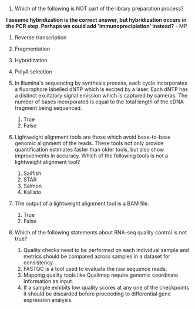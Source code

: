 1. Which of the following is NOT part of the library preparation process?

**I assume hybridization is the correct answer, but hybridization occurs in the PCR step. Perhaps we could add 'immunoprecipiation' instead?** - MP

   1. Reverse transcription
   1. Fragmentation
   1. Hybridization
   1. PolyA selection

 
1. In Illumina's sequencing by synthesis process, each cycle incorporates a fluorophore labelled dNTP which is excited by a laser. Each dNTP has a distinct excitatory signal emission which is captured by cameras. The number of bases incorporated is equal to the total length of the cDNA fragment being sequenced.

   1. True
   2. False

1. Lightweight alignment tools are those which avoid base-to-base genomic alignment of the reads. These tools not only provide quantification estimates faster than older tools, but also show improvements in accuracy. Which of the following tools is not a lightweight alignment tool?

   1. Sailfish
   1. STAR
   1. Salmon
   1. Kallisto

1. The output of a lightweight alignment tool is a BAM file.

   1. True
   1. False

1. Which of the following statements about RNA-seq quality control is not true?

   1. Quality checks need to be performed on each individual sample and metrics should be compared across samples in a dataset for consistency.
   1. FASTQC is a tool used to evaluate the raw sequence reads.
   1. Mapping quality tools like Qualimap require genomic coordinate information as input.
   1. If a sample exhibits low quality scores at any one of the checkpoints it should be discarded before proceeding to differential gene expression analysis.
